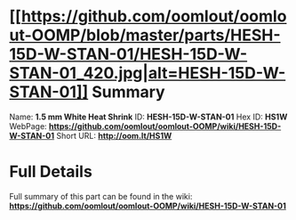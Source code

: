 
[[https://github.com/oomlout/oomlout-OOMP/blob/master/parts/HESH-15D-W-STAN-01/HESH-15D-W-STAN-01_420.jpg|alt=HESH-15D-W-STAN-01]] 
Summary
=================

Name: __1.5 mm White Heat Shrink__
ID: __HESH-15D-W-STAN-01__
Hex ID: __HS1W__
WebPage: __https://github.com/oomlout/oomlout-OOMP/wiki/HESH-15D-W-STAN-01__
Short URL: __http://oom.lt/HS1W__

Full Details
==========================
Full summary of this part can be found in the wiki:   
__https://github.com/oomlout/oomlout-OOMP/wiki/HESH-15D-W-STAN-01__   

